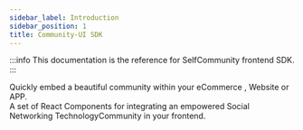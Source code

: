 ```yaml
---
sidebar_label: Introduction
sidebar_position: 1
title: Community-UI SDK
---
```


:::info
This documentation is the reference for SelfCommunity frontend SDK.
:::

Quickly embed a beautiful community within your eCommerce , Website or APP.                                       
A set of React Components for integrating an empowered Social Networking TechnologyCommunity in your frontend.

